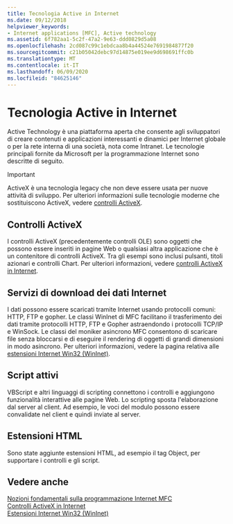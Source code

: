 ```yaml
---
title: Tecnologia Active in Internet
ms.date: 09/12/2018
helpviewer_keywords:
- Internet applications [MFC], Active technology
ms.assetid: 6f782aa1-5c2f-47a2-9e63-ddd0829d5a08
ms.openlocfilehash: 2cd087c99c1ebdcaa8b4a44524e7691984877f20
ms.sourcegitcommit: c21b05042debc97d14875e019ee9d698691ffc0b
ms.translationtype: MT
ms.contentlocale: it-IT
ms.lasthandoff: 06/09/2020
ms.locfileid: "84625146"
---
```

# <a name="active-technology-on-the-internet"></a>Tecnologia Active in Internet

Active Technology è una piattaforma aperta che consente agli sviluppatori di creare contenuti e applicazioni interessanti e dinamici per Internet globale o per la rete interna di una società, nota come Intranet. Le tecnologie principali fornite da Microsoft per la programmazione Internet sono descritte di seguito.

>[!IMPORTANT]
> ActiveX è una tecnologia legacy che non deve essere usata per nuove attività di sviluppo. Per ulteriori informazioni sulle tecnologie moderne che sostituiscono ActiveX, vedere [controlli ActiveX](activex-controls.md).

## <a name="activex-controls"></a>Controlli ActiveX

I controlli ActiveX (precedentemente controlli OLE) sono oggetti che possono essere inseriti in pagine Web o qualsiasi altra applicazione che è un contenitore di controlli ActiveX. Tra gli esempi sono inclusi pulsanti, titoli azionari e controlli Chart. Per ulteriori informazioni, vedere [controlli ActiveX in Internet](activex-controls-on-the-internet.md).

## <a name="internet-data-download-services"></a>Servizi di download dei dati Internet

I dati possono essere scaricati tramite Internet usando protocolli comuni: HTTP, FTP e gopher. Le classi WinInet di MFC facilitano il trasferimento dei dati tramite protocolli HTTP, FTP e Gopher astraendondo i protocolli TCP/IP e WinSock. Le classi del moniker asincrono MFC consentono di scaricare file senza bloccarsi e di eseguire il rendering di oggetti di grandi dimensioni in modo asincrono. Per ulteriori informazioni, vedere la pagina relativa alle [estensioni Internet Win32 (WinInet)](win32-internet-extensions-wininet.md).

## <a name="active-scripts"></a>Script attivi

VBScript e altri linguaggi di scripting connettono i controlli e aggiungono funzionalità interattive alle pagine Web. Lo scripting sposta l'elaborazione dal server al client. Ad esempio, le voci del modulo possono essere convalidate nel client e quindi inviate al server.

## <a name="html-extensions"></a>Estensioni HTML

Sono state aggiunte estensioni HTML, ad esempio il tag Object, per supportare i controlli e gli script.

## <a name="see-also"></a>Vedere anche

[Nozioni fondamentali sulla programmazione Internet MFC](mfc-internet-programming-basics.md)<br/>
[Controlli ActiveX in Internet](activex-controls-on-the-internet.md)<br/>
[Estensioni Internet Win32 (WinInet)](win32-internet-extensions-wininet.md)

